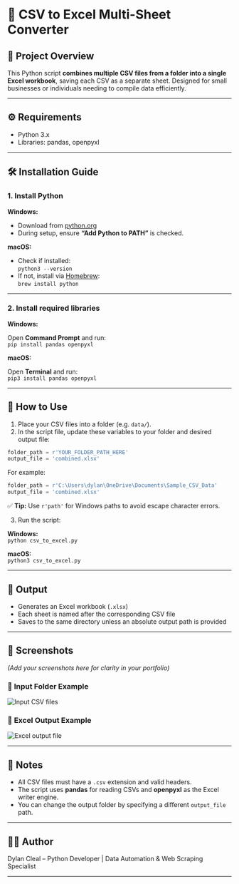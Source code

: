 # 📂 CSV to Excel Multi-Sheet Converter

## 📝 **Project Overview**

This Python script **combines multiple CSV files from a folder into a single Excel workbook**, saving each CSV as a separate sheet. Designed for small businesses or individuals needing to compile data efficiently.

---

## ⚙️ **Requirements**

- Python 3.x
- Libraries: pandas, openpyxl

---

## 🛠️ **Installation Guide**

### **1. Install Python**

**Windows:**
- Download from [python.org](https://www.python.org/downloads/windows/)
- During setup, ensure **“Add Python to PATH”** is checked.

**macOS:**
- Check if installed:  
  `python3 --version`  
- If not, install via [Homebrew](https://brew.sh/):  
  `brew install python`

---

### **2. Install required libraries**

**Windows:**

Open **Command Prompt** and run:  
`pip install pandas openpyxl`

**macOS:**

Open **Terminal** and run:  
`pip3 install pandas openpyxl`

---

## 🚀 **How to Use**

1. Place your CSV files into a folder (e.g. `data/`).
2. In the script file, update these variables to your folder and desired output file:

```python
folder_path = r'YOUR_FOLDER_PATH_HERE'
output_file = 'combined.xlsx'
```

For example:

```python
folder_path = r'C:\Users\dylan\OneDrive\Documents\Sample_CSV_Data'
output_file = 'combined.xlsx'
```

✅ **Tip:** Use `r'path'` for Windows paths to avoid escape character errors.

3. Run the script:

**Windows:**  
`python csv_to_excel.py`

**macOS:**  
`python3 csv_to_excel.py`

---

## 📂 **Output**

- Generates an Excel workbook (`.xlsx`)  
- Each sheet is named after the corresponding CSV file  
- Saves to the same directory unless an absolute output path is provided

---

## 📸 **Screenshots**

*(Add your screenshots here for clarity in your portfolio)*

### 🔹 **Input Folder Example**

![Input CSV files](images/input_folder.png)

### 🔹 **Excel Output Example**

![Excel output file](images/script_output.png)

---

## 🔑 **Notes**

- All CSV files must have a `.csv` extension and valid headers.  
- The script uses **pandas** for reading CSVs and **openpyxl** as the Excel writer engine.  
- You can change the output folder by specifying a different `output_file` path.

---

## 👨‍💻 **Author**

Dylan Cleal – Python Developer | Data Automation & Web Scraping Specialist

---

